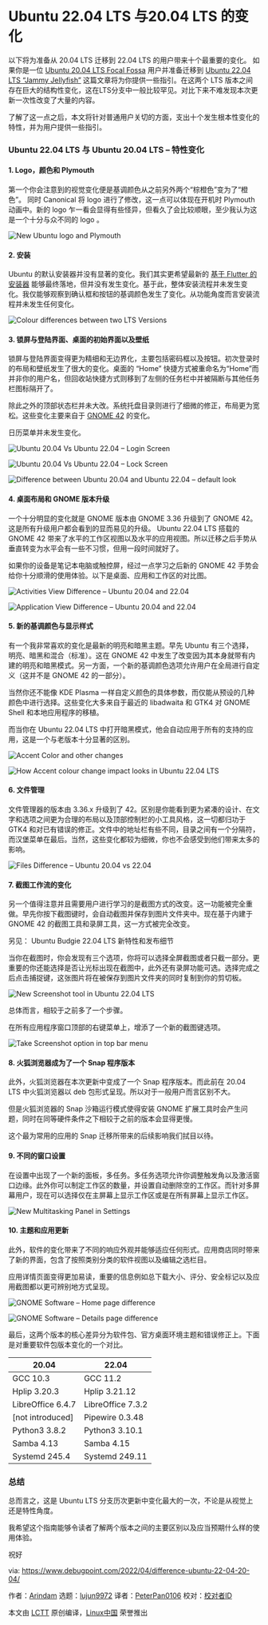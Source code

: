 [#]: subject: "Difference Between Ubuntu 22.04 and Ubuntu 20.04 LTS"
[#]: via: "https://www.debugpoint.com/2022/04/difference-ubuntu-22-04-20-04/"
[#]: author: "Arindam https://www.debugpoint.com/author/admin1/"
[#]: collector: "lujun9972"
[#]: translator: "PeterPan0106"
[#]: reviewer: " "
[#]: publisher: " "
[#]: url: " "

Ubuntu 22.04 LTS 与20.04 LTS 的变化
======
以下将为准备从 20.04 LTS 迁移到 22.04 LTS 的用户带来十个最重要的变化。
如果你是一位 [Ubuntu 20.04 LTS Focal Fossa][1] 用户并准备迁移到 [Ubuntu 22.04 LTS “Jammy Jellyfish”][2] 这篇文章将为你提供一些指引。在这两个 LTS 版本之间存在巨大的结构性变化，这在LTS分支中一般比较罕见。对比下来不难发现本次更新一次性改变了大量的内容。

了解了这一点之后，本文将针对普通用户关切的方面，支出十个发生根本性变化的特性，并为用户提供一些指引。

### Ubuntu 22.04 LTS 与 Ubuntu 20.04 LTS – 特性变化

#### 1\. Logo，颜色和 Plymouth

第一个你会注意到的视觉变化便是基调颜色从之前另外两个“棕橙色”变为了“橙色”。 同时 Canonical 将 logo 进行了修改，这一点可以体现在开机时 Plymouth 动画中。新的 logo 乍一看会显得有些怪异，但看久了会比较顺眼，至少我认为这是一个十分与众不同的 logo 。

![New Ubuntu logo and Plymouth][3]

#### 2\. 安装

Ubuntu 的默认安装器并没有显著的变化。我们其实更希望最新的 [基于 Flutter 的安装器][4] 能够最终落地，但并没有发生变化。基于此，整体安装流程并未发生变化。我仅能够观察到确认框和按钮的基调颜色发生了变化。从功能角度而言安装流程并未发生任何变化。

![Colour differences between two LTS Versions][5]

#### 3\. 锁屏与登陆界面、桌面的初始界面以及壁纸

锁屏与登陆界面变得更为精细和无边界化，主要包括密码框以及按钮。初次登录时的布局和壁纸发生了很大的变化。桌面的 “Home” 快捷方式被重命名为“Home”而并非你的用户名，但回收站快捷方式则移到了左侧的任务栏中并被隔断与其他任务栏图标隔开了。

除此之外的顶部状态栏并未大改。系统托盘目录则进行了细微的修正，布局更为宽松。这些变化主要来自于 [GNOME 42][6] 的变化。

日历菜单并未发生变化。

![Ubuntu 20.04 Vs Ubuntu 22.04 – Login Screen][7]

![Ubuntu 20.04 Vs Ubuntu 22.04 – Lock Screen][8]

![Difference between Ubuntu 20.04 and Ubuntu 22.04 – default look][9]

#### 4\. 桌面布局和 GNOME 版本升级

一个十分明显的变化就是 GNOME 版本由 GNOME 3.36 升级到了 GNOME 42。这是所有升级用户都会看到的显而易见的升级。 Ubuntu 22.04 LTS 搭载的 GNOME 42 带来了水平的工作区视图以及水平的应用视图。所以迁移之后手势从垂直转变为水平会有一些不习惯，但用一段时间就好了。

如果你的设备是笔记本电脑或触控屏，经过一点学习之后新的 GNOME 42 手势会给你十分顺滑的使用体验。以下是桌面、应用和工作区的对比图。

![Activities View Difference – Ubuntu 20.04 and 22.04][10]

![Application View Difference – Ubuntu 20.04 and 22.04][11]

#### 5\. 新的基调颜色与显示样式

有一个我非常喜欢的变化是最新的明亮和暗黑主题。早先 Ubuntu 有三个选择，明亮、暗黑和混合（标准）。这在 GNOME 42 中发生了改变因为其本身就带有内建的明亮和暗黑模式。另一方面，一个新的基调颜色选项允许用户在全局进行自定义（这并不是 GNOME 42 的一部分）。

当然你还不能像 KDE Plasma 一样自定义颜色的具体参数，而仅能从预设的几种颜色中进行选择。这些变化大多来自于最近的 libadwaita 和 GTK4 对 GNOME Shell 和本地应用程序的移植。

而当你在 Ubuntu 22.04 LTS 中打开暗黑模式，他会自动应用于所有的支持的应用，这是一个与老版本十分显著的区别。

![Accent Color and other changes][12]

![How Accent colour change impact looks in Ubuntu 22.04 LTS][13]

#### 6\. 文件管理

文件管理器的版本由 3.36.x 升级到了 42。区别是你能看到更为紧凑的设计、在文字和选项之间更为合理的布局以及顶部控制栏的小工具风格，这一切都归功于 GTK4 和对已有错误的修正。文件中的地址栏有些不同，目录之间有一个分隔符，而汉堡菜单在最后。当然，这些变化都较为细微，你也不会感受到他们带来太多的影响。

![Files Difference – Ubuntu 20.04 vs 22.04][14]

#### 7\. 截图工作流的变化

另一个值得注意并且需要用户进行学习的是截图方式的改变。这一功能被完全重做。早先你按下截图键时，会自动截图并保存到图片文件夹中。现在基于内建于 GNOME 42 的截图工具和录屏工具，这一方式被完全改变。

[][15]

另见： Ubuntu Budgie 22.04 LTS 新特性和发布细节

当你在截图时，你会发现有三个选项，你将可以选择全屏截图或者只截一部分。更重要的你还能选择是否让光标出现在截图中，此外还有录屏功能可选。选择完成之后点击捕捉键，这张图片将在被保存到图片文件夹的同时复制到你的剪切板。

![New Screenshot tool in Ubuntu 22.04 LTS][16]

总体而言，相较于之前多了一个步骤。

在所有应用程序窗口顶部的右键菜单上，增添了一个新的截图键选项。

![Take Screenshot option in top bar menu][17]

#### 8\. 火狐浏览器成为了一个 Snap 程序版本

此外，火狐浏览器在本次更新中变成了一个 Snap 程序版本。而此前在 20.04 LTS 中火狐浏览器以 deb 包形式呈现。所以对于一般用户而言区别不大。

但是火狐浏览器的 Snap 沙箱运行模式使得安装 GNOME 扩展工具时会产生问题，同时在同等硬件条件之下相较于之前的版本会显得更慢。

这个最为常用的应用的 Snap 迁移所带来的后续影响我们拭目以待。

#### 9\. 不同的窗口设置

在设置中出现了一个新的面板，多任务。多任务选项允许你调整触发角以及激活窗口边缘。此外你可以制定工作区的数量，并设置自动删除空的工作区。而针对多屏幕用户，现在可以选择仅在主屏幕上显示工作区或是在所有屏幕上显示工作区。

![New Multitasking Panel in Settings][18]

#### 10\. 主题和应用更新

此外，软件的变化带来了不同的响应外观并能够适应任何形式。应用商店同时带来了新的界面，包含了按照类别分类的软件视图以及编辑之选栏目。

应用详情页面变得更加易读，重要的信息例如总下载大小、评分、安全标记以及应用截图都以更可辨别地方式呈现。

![GNOME Software – Home page difference][19]

![GNOME Software – Details page difference][20]

最后，这两个版本的核心差异分为软件包、官方桌面环境主题和错误修正上。下面是对重要软件包版本变化的一个对比。

**20.04** | **22.04**
---|---
GCC 10.3 | GCC 11.2
Hplip 3.20.3 | Hplip 3.21.12
LibreOffice 6.4.7 | LibreOffice 7.3.2
[not introduced] | Pipewire 0.3.48
Python3 3.8.2 | Python3 3.10.1
Samba 4.13 | Samba 4.15
Systemd 245.4 | Systemd 249.11

### 总结

总而言之，这是 Ubuntu LTS 分支历次更新中变化最大的一次，不论是从视觉上还是特性角度。

我希望这个指南能够令读者了解两个版本之间的主要区别以及应当预期什么样的使用体验。

祝好

via: https://www.debugpoint.com/2022/04/difference-ubuntu-22-04-20-04/

作者：[Arindam][a]
选题：[lujun9972][b]
译者：[PeterPan0106](https://github.com/PeterPan0106)
校对：[校对者ID](https://github.com/校对者ID)

本文由 [LCTT](https://github.com/LCTT/TranslateProject) 原创编译，[Linux中国](https://linux.cn/) 荣誉推出

[a]: https://www.debugpoint.com/author/admin1/
[b]: https://github.com/lujun9972
[1]: https://www.debugpoint.com/2021/08/ubuntu-20-04-3-release/
[2]: https://www.debugpoint.com/2022/01/ubuntu-22-04-lts/
[3]: https://www.debugpoint.com/wp-content/uploads/2022/01/New-Ubuntu-logo-and-playmouth.jpg
[4]: https://github.com/canonical/ubuntu-desktop-installer
[5]: https://www.debugpoint.com/wp-content/uploads/2022/04/Colour-differences-between-two-LTS-Versions.jpg
[6]: https://www.debugpoint.com/2022/03/gnome-42-release/
[7]: https://www.debugpoint.com/wp-content/uploads/2022/04/Ubuntu-20.04-Vs-Ubuntu-22.04-Lock-and-Login-Screen-1024x431.jpg
[8]: https://www.debugpoint.com/wp-content/uploads/2022/04/Ubuntu-20.04-Vs-Ubuntu-22.04-Lock-Screen-1024x408.jpg
[9]: https://www.debugpoint.com/wp-content/uploads/2022/04/Difference-between-Ubuntu-20.04-and-Ubuntu-22.04-default-look-1024x421.jpg
[10]: https://www.debugpoint.com/wp-content/uploads/2022/04/Activities-View-Difference-Ubuntu-20.04-and-22.04-1024x425.jpg
[11]: https://www.debugpoint.com/wp-content/uploads/2022/04/Application-View-Difference-Ubuntu-20.04-and-22.04-1024x420.jpg
[12]: https://www.debugpoint.com/wp-content/uploads/2022/04/Accent-Color-and-other-changes-1024x417.jpg
[13]: https://www.debugpoint.com/wp-content/uploads/2022/04/How-Accent-colour-change-impact-looks-in-Ubuntu-22.04-LTS.jpg
[14]: https://www.debugpoint.com/wp-content/uploads/2022/04/Files-Difference-Ubuntu-20.04-vs-22.04-1024x359.jpg
[15]: https://www.debugpoint.com/2022/04/ubuntu-budgie-22-04-lts/
[16]: https://www.debugpoint.com/wp-content/uploads/2022/04/New-Screenshot-tool-in-Ubuntu-22.04-LTS.jpg
[17]: https://www.debugpoint.com/wp-content/uploads/2022/04/Take-Screenshot-option-in-top-bar-menu.jpg
[18]: https://www.debugpoint.com/wp-content/uploads/2022/04/New-Multitasking-Panel-in-Settings.jpg
[19]: https://www.debugpoint.com/wp-content/uploads/2022/04/GNOME-Software-Home-page-difference-1024x416.jpg
[20]: https://www.debugpoint.com/wp-content/uploads/2022/04/GNOME-Software-Details-page-difference-1024x417.jpg
[21]: https://t.me/debugpoint
[22]: https://twitter.com/DebugPoint
[23]: https://www.youtube.com/c/debugpoint?sub_confirmation=1
[24]: https://facebook.com/DebugPoint
